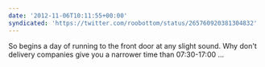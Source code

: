```yaml
---
date: '2012-11-06T10:11:55+00:00'
syndicated: 'https://twitter.com/roobottom/status/265760920381304832'
---
```

So begins a day of running to the front door at any slight sound. Why don't delivery companies give you a narrower time than 07:30-17:00 ...
